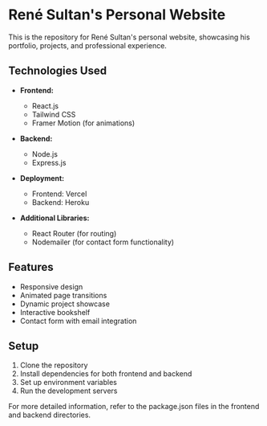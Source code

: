 # René Sultan's Personal Website

This is the repository for René Sultan's personal website, showcasing his portfolio, projects, and professional experience.

## Technologies Used

- **Frontend:**

  - React.js
  - Tailwind CSS
  - Framer Motion (for animations)

- **Backend:**

  - Node.js
  - Express.js
 
- **Deployment:**
  - Frontend: Vercel
  - Backend: Heroku

- **Additional Libraries:**
  - React Router (for routing)
  - Nodemailer (for contact form functionality)

## Features

- Responsive design
- Animated page transitions
- Dynamic project showcase
- Interactive bookshelf
- Contact form with email integration

## Setup

1. Clone the repository
2. Install dependencies for both frontend and backend
3. Set up environment variables
4. Run the development servers

For more detailed information, refer to the package.json files in the frontend and backend directories.
